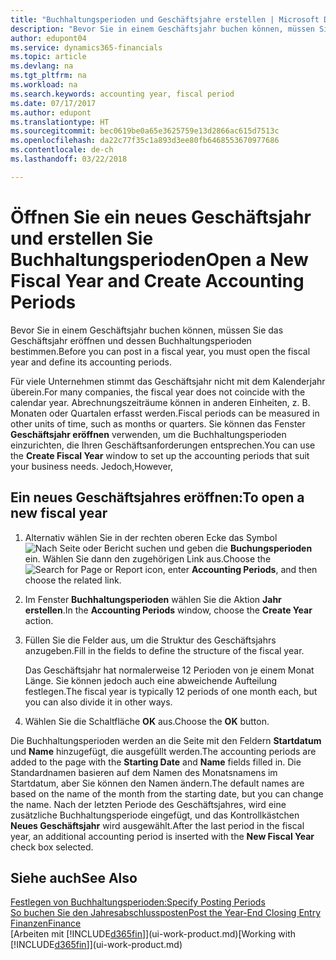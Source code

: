 ```yaml
---
title: "Buchhaltungsperioden und Geschäftsjahre erstellen | Microsoft Docs"
description: "Bevor Sie in einem Geschäftsjahr buchen können, müssen Sie das Geschäftsjahr eröffnen und dessen Buchhaltungsperioden bestimmen."
author: edupont04
ms.service: dynamics365-financials
ms.topic: article
ms.devlang: na
ms.tgt_pltfrm: na
ms.workload: na
ms.search.keywords: accounting year, fiscal period
ms.date: 07/17/2017
ms.author: edupont
ms.translationtype: HT
ms.sourcegitcommit: bec0619be0a65e3625759e13d2866ac615d7513c
ms.openlocfilehash: da22c77f35c1a893d3ee80fb6468553670977686
ms.contentlocale: de-ch
ms.lasthandoff: 03/22/2018

---
```

# <a name="open-a-new-fiscal-year-and-create-accounting-periods"></a><span data-ttu-id="41a85-103">Öffnen Sie ein neues Geschäftsjahr und erstellen Sie Buchhaltungsperioden</span><span class="sxs-lookup"><span data-stu-id="41a85-103">Open a New Fiscal Year and Create Accounting Periods</span></span>
<span data-ttu-id="41a85-104">Bevor Sie in einem Geschäftsjahr buchen können, müssen Sie das Geschäftsjahr eröffnen und dessen Buchhaltungsperioden bestimmen.</span><span class="sxs-lookup"><span data-stu-id="41a85-104">Before you can post in a fiscal year, you must open the fiscal year and define its accounting periods.</span></span>  

<span data-ttu-id="41a85-105">Für viele Unternehmen stimmt das Geschäftsjahr nicht mit dem Kalenderjahr überein.</span><span class="sxs-lookup"><span data-stu-id="41a85-105">For many companies, the fiscal year does not coincide with the calendar year.</span></span> <span data-ttu-id="41a85-106">Abrechnungszeiträume können in anderen Einheiten, z. B. Monaten oder Quartalen erfasst werden.</span><span class="sxs-lookup"><span data-stu-id="41a85-106">Fiscal periods can be measured in other units of time, such as months or quarters.</span></span> <span data-ttu-id="41a85-107">Sie können das Fenster **Geschäftsjahr eröffnen** verwenden, um die Buchhaltungsperioden einzurichten, die Ihren Geschäftsanforderungen entsprechen.</span><span class="sxs-lookup"><span data-stu-id="41a85-107">You can use the **Create Fiscal Year** window to set up the accounting periods that suit your business needs.</span></span> <span data-ttu-id="41a85-108">Jedoch,</span><span class="sxs-lookup"><span data-stu-id="41a85-108">However,</span></span>   

## <a name="to-open-a-new-fiscal-year"></a><span data-ttu-id="41a85-109">Ein neues Geschäftsjahres eröffnen:</span><span class="sxs-lookup"><span data-stu-id="41a85-109">To open a new fiscal year</span></span>
1. <span data-ttu-id="41a85-110">Alternativ wählen Sie in der rechten oberen Ecke das Symbol ![Nach Seite oder Bericht suchen](media/ui-search/search_small.png "Nach Seite oder Bericht suchen") und geben die **Buchungsperioden** ein. Wählen Sie dann den zugehörigen Link aus.</span><span class="sxs-lookup"><span data-stu-id="41a85-110">Choose the ![Search for Page or Report](media/ui-search/search_small.png "Search for Page or Report icon") icon, enter **Accounting Periods**, and then choose the related link.</span></span>
2. <span data-ttu-id="41a85-111">Im Fenster **Buchhaltungsperioden** wählen Sie die Aktion **Jahr erstellen**.</span><span class="sxs-lookup"><span data-stu-id="41a85-111">In the **Accounting Periods** window, choose the **Create Year** action.</span></span>
3. <span data-ttu-id="41a85-112">Füllen Sie die Felder aus, um die Struktur des Geschäftsjahrs anzugeben.</span><span class="sxs-lookup"><span data-stu-id="41a85-112">Fill in the fields to define the structure of the fiscal year.</span></span>

    <span data-ttu-id="41a85-113">Das Geschäftsjahr hat normalerweise 12 Perioden von je einem Monat Länge. Sie können jedoch auch eine abweichende Aufteilung festlegen.</span><span class="sxs-lookup"><span data-stu-id="41a85-113">The fiscal year is typically 12 periods of one month each, but you can also divide it in other ways.</span></span>
4. <span data-ttu-id="41a85-114">Wählen Sie die Schaltfläche **OK** aus.</span><span class="sxs-lookup"><span data-stu-id="41a85-114">Choose the **OK** button.</span></span>

<span data-ttu-id="41a85-115">Die Buchhaltungsperioden werden an die Seite mit den Feldern **Startdatum** und **Name** hinzugefügt, die ausgefüllt werden.</span><span class="sxs-lookup"><span data-stu-id="41a85-115">The accounting periods are added to the page with the **Starting Date** and **Name** fields filled in.</span></span> <span data-ttu-id="41a85-116">Die Standardnamen basieren auf dem Namen des Monatsnamens im Startdatum, aber Sie können den Namen ändern.</span><span class="sxs-lookup"><span data-stu-id="41a85-116">The default names are based on the name of the month from the starting date, but you can change the name.</span></span> <span data-ttu-id="41a85-117">Nach der letzten Periode des Geschäftsjahres, wird eine zusätzliche Buchhaltungsperiode eingefügt, und das Kontrollkästchen **Neues Geschäftsjahr** wird ausgewählt.</span><span class="sxs-lookup"><span data-stu-id="41a85-117">After the last period in the fiscal year, an additional accounting period is inserted with the **New Fiscal Year** check box selected.</span></span>  


## <a name="see-also"></a><span data-ttu-id="41a85-118">Siehe auch</span><span class="sxs-lookup"><span data-stu-id="41a85-118">See Also</span></span>
[<span data-ttu-id="41a85-119">Festlegen von Buchhaltungsperioden:</span><span class="sxs-lookup"><span data-stu-id="41a85-119">Specify Posting Periods</span></span>](finance-how-specify-posting-periods.md)  
[<span data-ttu-id="41a85-120">So buchen Sie den Jahresabschlussposten</span><span class="sxs-lookup"><span data-stu-id="41a85-120">Post the Year-End Closing Entry</span></span>](year-how-post-year-end-close-entry.md)  
[<span data-ttu-id="41a85-121">Finanzen</span><span class="sxs-lookup"><span data-stu-id="41a85-121">Finance</span></span>](finance.md)  
<span data-ttu-id="41a85-122">[Arbeiten mit [!INCLUDE[d365fin](includes/d365fin_md.md)]](ui-work-product.md)</span><span class="sxs-lookup"><span data-stu-id="41a85-122">[Working with [!INCLUDE[d365fin](includes/d365fin_md.md)]](ui-work-product.md)</span></span>

